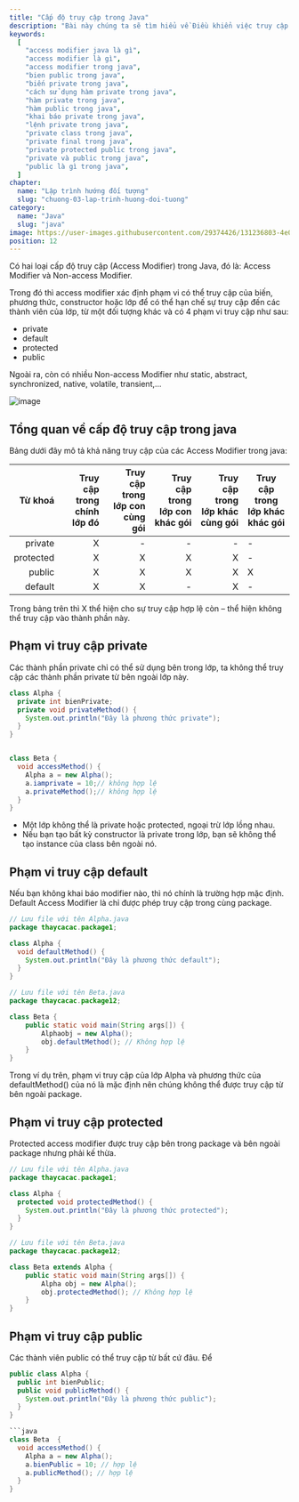 ```yaml
---
title: "Cấp độ truy cập trong Java"
description: "Bài này chúng ta sẽ tìm hiểu về Điều khiển việc truy cập đến các thành viên của một lớp, tự học lập trình java, chia sẻ kiến thức về java"
keywords:
  [
    "access modifier java là gì",
    "access modifier là gì",
    "access modifier trong java",
    "bien public trong java",
    "biến private trong java",
    "cách sử dụng hàm private trong java",
    "hàm private trong java",
    "hàm public trong java",
    "khai báo private trong java",
    "lệnh private trong java",
    "private class trong java",
    "private final trong java",
    "private protected public trong java",
    "private và public trong java",
    "public là gì trong java",
  ]
chapter:
  name: "Lập trình hướng đối tượng"
  slug: "chuong-03-lap-trinh-huong-doi-tuong"
category:
  name: "Java"
  slug: "java"
image: https://user-images.githubusercontent.com/29374426/131236803-4e0e053a-1843-4d16-9306-46140849c6b4.png
position: 12
---
```


Có hai loại cấp độ truy cập (Access Modifier) trong Java, đó là: Access Modifier và Non-access Modifier.

Trong đó thì access modifier xác định phạm vi có thể truy cập của biến, phương thức, constructor hoặc lớp để có thể hạn chế sự truy cập đến các thành viên của lớp, từ một đối tượng khác và có 4 phạm vi truy cập như sau:

- private
- default
- protected
- public

Ngoài ra, còn có nhiều Non-access Modifier như static, abstract, synchronized, native, volatile, transient,...

![image](https://user-images.githubusercontent.com/29374426/131236803-4e0e053a-1843-4d16-9306-46140849c6b4.png)

## Tổng quan về cấp độ truy cập trong java

Bảng dưới đây mô tả khả năng truy cập của các Access Modifier trong java:

| Từ khoá | Truy cập trong chính lớp đó | Truy cập trong lớp con cùng gói | Truy cập trong lớp con khác gói | Truy cập trong lớp khác cùng gói | Truy cập trong lớp khác khác gói |
| --: | --: | --: | --: | --: | --- |
| private | X | - | - | - | - |
| protected | X | X | X | X | - |
| public | X | X | X | X | X |
| default | X | X | - | X | - |

Trong bảng trên thì X thể hiện cho sự truy cập hợp lệ còn – thể hiện không thể truy cập vào thành phần này.

## Phạm vi truy cập private

Các thành phần private chỉ có thể sử dụng bên trong lớp, ta không thể truy cập các thành phần private từ bên ngoài lớp này.

<content-example />

```java
class Alpha {
  private int bienPrivate;
  private void privateMethod() {
    System.out.println("Đây là phương thức private");
  }
}


class Beta {
  void accessMethod() {
    Alpha a = new Alpha();
    a.iamprivate = 10;// không hợp lệ
    a.privateMethod();// không hợp lệ
  }
}
```

<content-info>
<ul>
  <li>Một lớp không thể là private hoặc protected, ngoại trừ lớp lồng nhau.</li>
  <li>Nếu bạn tạo bất kỳ constructor là private trong lớp, bạn sẽ không thể tạo instance của class bên ngoài nó.</li>
</ul>
</content-info>

## Phạm vi truy cập default

Nếu bạn không khai báo modifier nào, thì nó chính là trường hợp mặc định. Default Access Modifier là chỉ được phép truy cập trong cùng package.

<content-example />

```java
// Lưu file với tên Alpha.java
package thaycacac.package1;

class Alpha {
  void defaultMethod() {
    System.out.println("Đây là phương thức default");
  }
}
```

```java
// Lưu file với tên Beta.java
package thaycacac.package12;

class Beta {
    public static void main(String args[]) {
        Alphaobj = new Alpha();
        obj.defaultMethod(); // Không hợp lệ
    }
}
```

Trong ví dụ trên, phạm vi truy cập của lớp Alpha và phương thức của defaultMethod() của nó là mặc định nên chúng không thể được truy cập từ bên ngoài package.

## Phạm vi truy cập protected

Protected access modifier được truy cập bên trong package và bên ngoài package nhưng phải kế thừa.

<content-example />

```java
// Lưu file với tên Alpha.java
package thaycacac.package1;

class Alpha {
  protected void protectedMethod() {
    System.out.println("Đây là phương thức protected");
  }
}
```

```java
// Lưu file với tên Beta.java
package thaycacac.package12;

class Beta extends Alpha {
    public static void main(String args[]) {
        Alpha obj = new Alpha();
        obj.protectedMethod(); // Không hợp lệ
    }
}
```

## Phạm vi truy cập public

Các thành viên public có thể truy cập từ bất cứ đâu. Để

<content-example />

````java
public class Alpha {
  public int bienPublic;
  public void publicMethod() {
    System.out.println("Đây là phương thức public");
  }
}

```java
class Beta  {
  void accessMethod() {
    Alpha a = new Alpha();
    a.bienPublic = 10; // hợp lệ
    a.publicMethod(); // hợp lệ
  }
}
````
